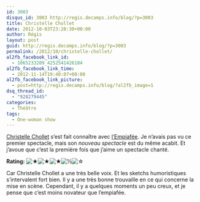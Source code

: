 ```yaml
---
id: 3003
disqus_id: 3003 http://regis.decamps.info/blog/?p=3003
title: Christelle Chollet
date: 2012-10-03T23:28:30+00:00
author: Régis
layout: post
guid: http://regis.decamps.info/blog/?p=3003
permalink: /2012/10/christelle-chollet/
al2fb_facebook_link_id:
  - 1065233209_4252541426184
al2fb_facebook_link_time:
  - 2012-11-14T19:40:07+00:00
al2fb_facebook_link_picture:
  - post=http://regis.decamps.info/blog/?al2fb_image=1
dsq_thread_id:
  - "928279445"
categories:
  - Théâtre
tags:
  - One-woman show
---
```

[Christelle Chollet](https://www.facebook.com/pages/Christelle-CHOLLET-page-officielle/111030032264460 "Christeele Chollet page Officielle sur Facebook") s’est fait connaître avec [l’Empiafée](https://www.youtube.com/watch?v=8ZFQzSY3IRM). Je n’avais pas vu ce premier spectacle, mais son _nouveau spectacle_ est du même acabit. Et j’avoue que c’est la première fois que j’aime un spectacle chanté.
  


**Rating:** ![&#9733;](/blog/wp-content/plugins/xavins-review-ratings/default/star.png "3.5/5")![&#9733;](/blog/wp-content/plugins/xavins-review-ratings/default/star.png "3.5/5")![&#9733;](/blog/wp-content/plugins/xavins-review-ratings/default/star.png "3.5/5")![&frac12;](/blog/wp-content/plugins/xavins-review-ratings/default/half_star.png "3.5/5")![&#9734;](/blog/wp-content/plugins/xavins-review-ratings/default/blank_star.png "3.5/5") 


  
<!--more-->


  
Car Christelle Chollet a une très belle voix. Et les sketchs humoristiques s’intervalent fort bien. Il y a une très bonne trouvaille en ce qui concerne la mise en scène. Cependant, il y a quelques moments un peu creux, et je pense que c’est moins novateur que l&#8217;empiafée.
